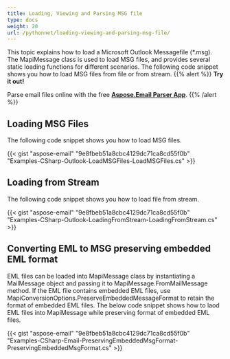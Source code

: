 ```yaml
---
title: Loading, Viewing and Parsing MSG file
type: docs
weight: 20
url: /pythonnet/loading-viewing-and-parsing-msg-file/
---
```



This topic explains how to load a Microsoft Outlook Messagefile (*.msg). The MapiMessage class is used to load MSG files, and provides several static loading functions for different scenarios. The following code snippet shows you how to load MSG files from file or from stream.
{{% alert %}}
**Try it out!**

Parse email files online with the free [**Aspose.Email Parser App**](https://products.aspose.app/email/parser).
{{% /alert %}}
## **Loading MSG Files**
The following code snippet shows you how to load MSG files.



{{< gist "aspose-email" "9e8fbeb51a8cbc4129dc71ca8cd55f0b" "Examples-CSharp-Outlook-LoadMSGFiles-LoadMSGFiles.cs" >}}
## **Loading from Stream**
The following code snippet shows you how to load file from stream.



{{< gist "aspose-email" "9e8fbeb51a8cbc4129dc71ca8cd55f0b" "Examples-CSharp-Outlook-LoadingFromStream-LoadingFromStream.cs" >}}


## **Converting EML to MSG preserving embedded EML format**
EML files can be loaded into MapiMessage class by instantiating a MailMessage object and passing it to MapiMessage.FromMailMessage method. If the EML file contains embedded EML files, use MapiConversionOptions.PreserveEmbeddedMessageFormat to retain the format of embedded EML files. The below code snippet shows how to laod EML files into MapiMessage while preserving format of embedded EML files.



{{< gist "aspose-email" "9e8fbeb51a8cbc4129dc71ca8cd55f0b" "Examples-CSharp-Email-PreservingEmbeddedMsgFormat-PreservingEmbeddedMsgFormat.cs" >}}
